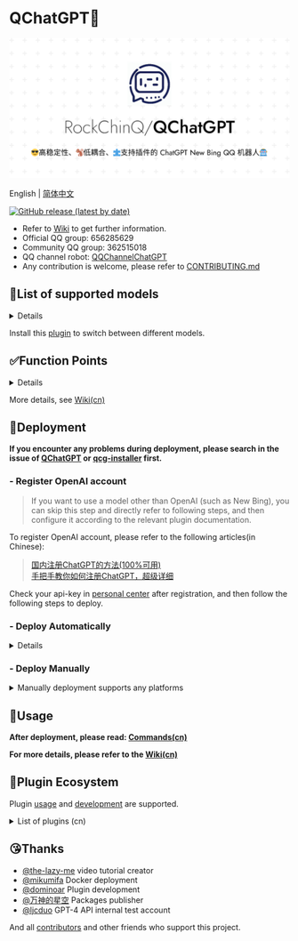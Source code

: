 # QChatGPT🤖

<p align="center">
<img src="res/social.png" alt="QChatGPT" width="640" />
</p>

English | [简体中文](README.md)

[![GitHub release (latest by date)](https://img.shields.io/github/v/release/RockChinQ/QChatGPT?style=flat-square)](https://github.com/RockChinQ/QChatGPT/releases/latest)

- Refer to [Wiki](https://github.com/RockChinQ/QChatGPT/wiki) to get further information.  
- Official QQ group: 656285629  
- Community QQ group: 362515018
- QQ channel robot: [QQChannelChatGPT](https://github.com/Soulter/QQChannelChatGPT)
- Any contribution is welcome, please refer to [CONTRIBUTING.md](CONTRIBUTING.md)

## 🍺List of supported models

<details>
<summary>Details</summary>

### Chat

- OpenAI GPT-3.5 (ChatGPT API), default model
- OpenAI GPT-3, supported natively, switch to it in `config.py`
- OpenAI GPT-4, supported natively, qualification for internal testing required, switch to it in `config.py`
- ChatGPT website edition (GPT-3.5), see [revLibs plugin](https://github.com/RockChinQ/revLibs)
- ChatGPT website edition (GPT-4), ChatGPT plus subscription required, see [revLibs plugin](https://github.com/RockChinQ/revLibs)
- New Bing, see [revLibs plugin](https://github.com/RockChinQ/revLibs)

### Story

- NovelAI API, see [QCPNovelAi plugin](https://github.com/dominoar/QCPNovelAi)

### Image

- OpenAI DALL·E, supported natively, see [Wiki(cn)](https://github.com/RockChinQ/QChatGPT/wiki/%E5%8A%9F%E8%83%BD%E4%BD%BF%E7%94%A8#%E5%8A%9F%E8%83%BD%E7%82%B9%E5%88%97%E4%B8%BE)
- NovelAI API, see [QCPNovelAi plugin](https://github.com/dominoar/QCPNovelAi)

### Voice

- TTS+VITS, see [QChatPlugins](https://github.com/dominoar/QChatPlugins)
- Plachta/VITS-Umamusume-voice-synthesizer, see [chat_voice plugin](https://github.com/oliverkirk-sudo/chat_voice)


</details>

Install this [plugin](https://github.com/RockChinQ/Switcher) to switch between different models.

## ✅Function Points

<details>
<summary>Details</summary>

 - ✅Sensitive word filtering, avoid being banned
 - ✅Multiple responding rules, including regular expression matching
 - ✅Multiple api-key management, automatic switching when exceeding
 - ✅Support for customizing the preset prompt text
 - ✅Chat, story, image, voice, etc. models are supported
 - ✅Support for hot reloading and hot updating
 - ✅Support for plugin loading
 - ✅Blacklist mechanism for private chat and group chat
 - ✅Excellent long message processing strategy
 - ✅Reply rate limitation
 - ✅Support for network proxy
 - ✅Support for customizing the output format
</details>

More details, see [Wiki(cn)](https://github.com/RockChinQ/QChatGPT/wiki/%E5%8A%9F%E8%83%BD%E4%BD%BF%E7%94%A8#%E5%8A%9F%E8%83%BD%E7%82%B9%E5%88%97%E4%B8%BE)

## 🔩Deployment

**If you encounter any problems during deployment, please search in the issue of [QChatGPT](https://github.com/RockChinQ/QChatGPT/issues) or [qcg-installer](https://github.com/RockChinQ/qcg-installer/issues) first.**

### - Register OpenAI account

> If you want to use a model other than OpenAI (such as New Bing), you can skip this step and directly refer to following steps, and then configure it according to the relevant plugin documentation.

To register OpenAI account, please refer to the following articles(in Chinese):

> [国内注册ChatGPT的方法(100%可用)](https://www.pythonthree.com/register-openai-chatgpt/)  
> [手把手教你如何注册ChatGPT，超级详细](https://guxiaobei.com/51461)

Check your api-key in [personal center](https://beta.openai.com/account/api-keys) after registration, and then follow the following steps to deploy.

### - Deploy Automatically

<details>
<summary>Details</summary>

#### Docker

See [this document(cn)](res/docs/docker_deploy.md)  
Contributed by [@mikumifa](https://github.com/mikumifa)

#### Installer

Use [this installer](https://github.com/RockChinQ/qcg-installer) to deploy.

- The installer currently only supports some platforms, please refer to the repository document for details, and manually deploy for other platforms

</details>

### - Deploy Manually
<details>
<summary>Manually deployment supports any platforms</summary>

- Python 3.9.x or higher

#### Configure Mirai

Follow [this tutorial(cn)](https://yiri-mirai.wybxc.cc/tutorials/01/configuration) to configure Mirai and YiriMirai.  
After starting mirai-console, use the `login` command to log in to the QQ account, and keep the mirai-console running.

#### Configure QChatGPT

1. Clone the repository

```bash
git clone https://github.com/RockChinQ/QChatGPT
cd QChatGPT
```

2. Install dependencies

```bash
pip3 install requests yiri-mirai openai colorlog func_timeout dulwich Pillow
```

3. Generate `config.py`

```bash
python3 main.py
```

4. Edit `config.py`

5. Run

```bash
python3 main.py
```

Any problems, please refer to the issues page.

</details>

## 🚀Usage

**After deployment, please read: [Commands(cn)](https://github.com/RockChinQ/QChatGPT/wiki/%E5%8A%9F%E8%83%BD%E4%BD%BF%E7%94%A8#%E6%9C%BA%E5%99%A8%E4%BA%BA%E6%8C%87%E4%BB%A4)**  

**For more details, please refer to the [Wiki(cn)](https://github.com/RockChinQ/QChatGPT/wiki/%E5%8A%9F%E8%83%BD%E4%BD%BF%E7%94%A8#%E4%BD%BF%E7%94%A8%E6%96%B9%E5%BC%8F)**


## 🧩Plugin Ecosystem

Plugin [usage](https://github.com/RockChinQ/QChatGPT/wiki/%E6%8F%92%E4%BB%B6%E4%BD%BF%E7%94%A8) and [development](https://github.com/RockChinQ/QChatGPT/wiki/%E6%8F%92%E4%BB%B6%E5%BC%80%E5%8F%91) are supported.

<details>
<summary>List of plugins (cn)</summary>

### Examples

在`tests/plugin_examples`目录下，将其整个目录复制到`plugins`目录下即可使用

- `cmdcn` - 主程序指令中文形式
- `hello_plugin` - 在收到消息`hello`时回复相应消息
- `urlikethisijustsix` - 收到冒犯性消息时回复相应消息

### More Plugins

欢迎提交新的插件

- [revLibs](https://github.com/RockChinQ/revLibs) - 将ChatGPT网页版接入此项目，关于[官方接口和网页版有什么区别](https://github.com/RockChinQ/QChatGPT/wiki/%E5%AE%98%E6%96%B9%E6%8E%A5%E5%8F%A3%E4%B8%8EChatGPT%E7%BD%91%E9%A1%B5%E7%89%88)
- [Switcher](https://github.com/RockChinQ/Switcher) - 支持通过指令切换使用的模型
- [hello_plugin](https://github.com/RockChinQ/hello_plugin) - `hello_plugin` 的储存库形式，插件开发模板
- [dominoar/QChatPlugins](https://github.com/dominoar/QchatPlugins) - dominoar编写的诸多新功能插件（语音输出、Ranimg、屏蔽词规则等）
- [dominoar/QCP-NovelAi](https://github.com/dominoar/QCP-NovelAi) - NovelAI 故事叙述与绘画
- [oliverkirk-sudo/chat_voice](https://github.com/oliverkirk-sudo/chat_voice) - 文字转语音输出，使用HuggingFace上的[VITS-Umamusume-voice-synthesizer模型](https://huggingface.co/spaces/Plachta/VITS-Umamusume-voice-synthesizer)
- [RockChinQ/WaitYiYan](https://github.com/RockChinQ/WaitYiYan) - 实时获取百度`文心一言`等待列表人数
- [chordfish-k/QChartGPT_Emoticon_Plugin](https://github.com/chordfish-k/QChartGPT_Emoticon_Plugin) - 使机器人根据回复内容发送表情包
- [oliverkirk-sudo/ChatPoeBot](https://github.com/oliverkirk-sudo/ChatPoeBot) - 接入[Poe](https://poe.com/)上的机器人
- [lieyanqzu/WeatherPlugin](https://github.com/lieyanqzu/WeatherPlugin) - 天气查询插件
</details>

## 😘Thanks

- [@the-lazy-me](https://github.com/the-lazy-me) video tutorial creator
- [@mikumifa](https://github.com/mikumifa) Docker deployment
- [@dominoar](https://github.com/dominoar) Plugin development
- [@万神的星空](https://github.com/qq255204159) Packages publisher
- [@ljcduo](https://github.com/ljcduo)  GPT-4 API internal test account

And all [contributors](https://github.com/RockChinQ/QChatGPT/graphs/contributors) and other friends who support this project.

<!-- ## 👍赞赏

<img alt="赞赏码" src="res/mm_reward_qrcode_1672840549070.png" width="400" height="400"/> -->
